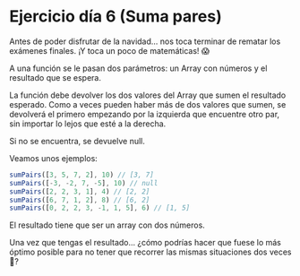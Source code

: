 # Ejercicio día 6 (Suma pares)  
  
Antes de poder disfrutar de la navidad... nos toca terminar de rematar los exámenes finales. ¡Y toca un poco de matemáticas! 😱  
  
A una función se le pasan dos parámetros: un Array con números y el resultado que se espera.  
  
La función debe devolver los dos valores del Array que sumen el resultado esperado. Como a veces pueden haber más de dos valores que sumen, se devolverá el primero empezando por la izquierda que encuentre otro par, sin importar lo lejos que esté a la derecha.  
  
Si no se encuentra, se devuelve null.  
  
Veamos unos ejemplos:

```javascript  
sumPairs([3, 5, 7, 2], 10) // [3, 7]  
sumPairs([-3, -2, 7, -5], 10) // null  
sumPairs([2, 2, 3, 1], 4) // [2, 2]  
sumPairs([6, 7, 1, 2], 8) // [6, 2]  
sumPairs([0, 2, 2, 3, -1, 1, 5], 6) // [1, 5]   
```
  
El resultado tiene que ser un array con dos números.  
  
Una vez que tengas el resultado... ¿cómo podrías hacer que fuese lo más óptimo posible para no tener que recorrer las mismas situaciones dos veces 🤔?  
   
